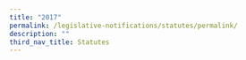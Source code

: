 ```yaml
---
title: "2017"
permalink: /legislative-notifications/statutes/permalink/
description: ""
third_nav_title: Statutes
---
```

